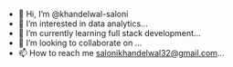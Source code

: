 - 👋 Hi, I’m @khandelwal-saloni
- 👀 I’m interested in data analytics...
- 🌱 I’m currently learning full stack development...
- 💞️ I’m looking to collaborate on ...
- 📫 How to reach me salonikhandelwal32@gmail.com...

<!---
khandelwal-saloni/khandelwal-saloni is a ✨ special ✨ repository because its `README.md` (this file) appears on your GitHub profile.
You can click the Preview link to take a look at your changes.
--->
